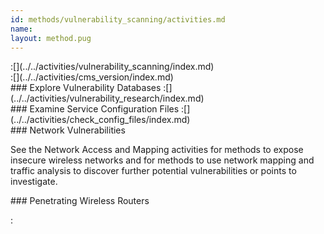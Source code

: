 ```yaml
---
id: methods/vulnerability_scanning/activities.md
name: 
layout: method.pug
---
```


<div class="boxtext">
:[](../../activities/vulnerability_scanning/index.md)
</div>

<div class="boxtext">
:[](../../activities/cms_version/index.md)
</div>

<div class="boxtext">
### Explore Vulnerability Databases
:[](../../activities/vulnerability_research/index.md)
</div>

<div class="boxtext">
### Examine Service Configuration Files
:[](../../activities/check_config_files/index.md)
</div>

<div class="boxtext">
### Network Vulnerabilities

See the Network Access and Mapping activities for methods to expose insecure wireless networks and for methods to use network mapping and traffic analysis to discover further potential vulnerabilities or points to investigate.
</div>

<div class="boxtext">
### Penetrating Wireless Routers

:[](../../activities/router_attacks/index.md)
</div>
